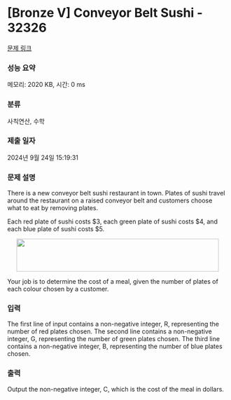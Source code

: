 # [Bronze V] Conveyor Belt Sushi - 32326 

[문제 링크](https://www.acmicpc.net/problem/32326) 

### 성능 요약

메모리: 2020 KB, 시간: 0 ms

### 분류

사칙연산, 수학

### 제출 일자

2024년 9월 24일 15:19:31

### 문제 설명

<p>There is a new conveyor belt sushi restaurant in town. Plates of sushi travel around the restaurant on a raised conveyor belt and customers choose what to eat by removing plates.</p>

<p>Each red plate of sushi costs <span>$</span>3, each green plate of sushi costs <span>$</span>4, and each blue plate of sushi costs <span>$</span>5.</p>

<p style="text-align: center;"><img alt="" src="https://upload.acmicpc.net/77e6d02a-8f8b-43c9-85e4-4a497f89ba40/-/preview/" style="width: 462px; height: 75px;"></p>

<p>Your job is to determine the cost of a meal, given the number of plates of each colour chosen by a customer.</p>

### 입력 

 <p>The first line of input contains a non-negative integer, R, representing the number of red plates chosen. The second line contains a non-negative integer, G, representing the number of green plates chosen. The third line contains a non-negative integer, B, representing the number of blue plates chosen.</p>

### 출력 

 <p>Output the non-negative integer, C, which is the cost of the meal in dollars.</p>

